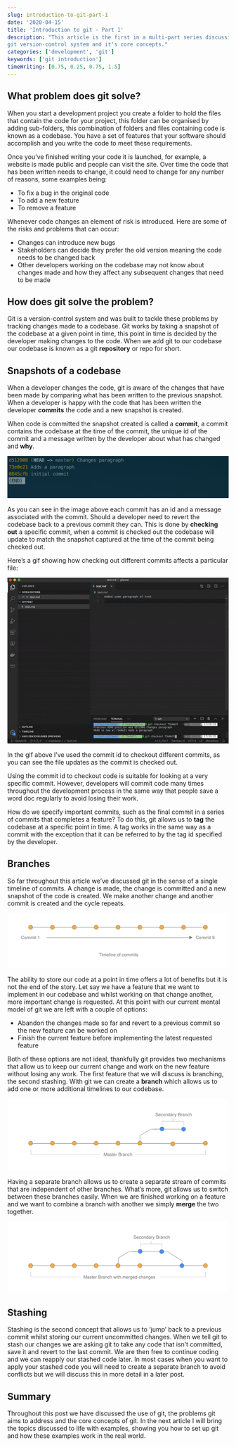```yaml
---
slug: introduction-to-git-part-1
date: '2020-04-15' 
title: 'Introduction to git - Part 1'
description: "This article is the first in a multi-part series discussing the
git version-control system and it's core concepts."
categories: ['development', 'git']
keywords: ['git introduction']
timeWriting: [0.75, 0.25, 0.75, 1.5]
---
```


## What problem does git solve?

When you start a development project you create a folder to hold the files that
contain the code for your project, this folder can be organised by adding
sub-folders, this combination of folders and files containing code is known as a
codebase. You have a set of features that your software should accomplish and
you write the code to meet these requirements.

Once you’ve finished writing your code it is launched, for example, a website is
made public and people can visit the site. Over time the code that has been
written needs to change, it could need to change for any number of reasons, some
examples being:

- To fix a bug in the original code
- To add a new feature
- To remove a feature

Whenever code changes an element of risk is introduced. Here are some of the
risks and problems that can occur:

- Changes can introduce new bugs
- Stakeholders can decide they prefer the old version meaning the code needs to
  be changed back
- Other developers working on the codebase may not know about changes made and
  how they affect any subsequent changes that need to be made

## How does git solve the problem?

Git is a version-control system and was built to tackle these problems by
tracking changes made to a codebase. Git works by taking a snapshot of the
codebase at a given point in time, this point in time is decided by the
developer making changes to the code. When we add git to our codebase our
codebase is known as a git **repository** or repo for short.

## Snapshots of a codebase

When a developer changes the code, git is aware of the changes that have been
made by comparing what has been written to the previous snapshot. When a
developer is happy with the code that has been written the developer **commits**
the code and a new snapshot is created.

When code is committed the snapshot created is called a **commit**, a commit
contains the codebase at the time of the commit, the unique id of the commit and
a message written by the developer about what has changed and **why**.

![Image of commit log showing id and description](./images/git-log-example.jpg)

As you can see in the image above each commit has an id and a message associated
with the commit. Should a developer need to revert the codebase back to a
previous commit they can. This is done by **checking out** a specific commit,
when a commit is checked out the codebase will update to match the snapshot
captured at the time of the commit being checked out.

Here’s a gif showing how checking out different commits affects a particular
file:

![gif showing a file at two commit points](./images/switching-between-commits.gif)

In the gif above I’ve used the commit id to checkout different commits, as you
can see the file updates as the commit is checked out.

Using the commit id to checkout code is suitable for looking at a very specific
commit. However, developers will commit code many times throughout the
development process in the same way that people save a word doc regularly to
avoid losing their work.

How do we specify important commits, such as the final commit in a series of
commits that completes a feature? To do this, git allows us to **tag** the
codebase at a specific point in time. A tag works in the same way as a commit
with the exception that it can be referred to by the tag id specified by the
developer.

## Branches

So far throughout this article we’ve discussed git in the sense of a single
timeline of commits. A change is made, the change is committed and a new
snapshot of the code is created. We make another change and another commit is
created and the cycle repeats.

![Timeline of commits](./images/timeline-of-commits.svg)

The ability to store our code at a point in time offers a lot of benefits but it
is not the end of the story. Let say we have a feature that we want to implement
in our codebase and whilst working on that change another, more important change
is requested. At this point with our current mental model of git we are left
with a couple of options:

- Abandon the changes made so far and revert to a previous commit so the new
  feature can be worked on
- Finish the current feature before implementing the latest requested feature

Both of these options are not ideal, thankfully git provides two mechanisms that
allow us to keep our current change and work on the new feature without losing
any work. The first feature that we will discuss is branching, the second
stashing. With git we can create a **branch** which allows us to add one or more
additional timelines to our codebase.

![Timeline with Second branch of commits](./images/timeline-with-secondary-branch.svg)

Having a separate branch allows us to create a separate stream of commits that
are independent of other branches. What’s more, git allows us to switch between
these branches easily. When we are finished working on a feature and we want to
combine a branch with another we simply **merge** the two together.

![merged branch of commits](./images/merged-timelines.svg)

## Stashing

Stashing is the second concept that allows us to ‘jump’ back to a previous
commit whilst storing our current uncommitted changes. When we tell git to stash
our changes we are asking git to take any code that isn’t committed, save it and
revert to the last commit. We are then free to continue coding and we can
reapply our stashed code later. In most cases when you want to apply your
stashed code you will need to create a separate branch to avoid conflicts but we
will discuss this in more detail in a later post.

## Summary

Throughout this post we have discussed the use of git, the problems git aims to
address and the core concepts of git. In the next article I will bring the
topics discussed to life with examples, showing you how to set up git and how
these examples work in the real world.
